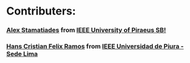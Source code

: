 # Contributers:

### [Alex Stamatiades](https://www.facebook.com/alex.stamatiades) from [IEEE University of Piraeus SB!](https://www.facebook.com/IEEEUnipiSB/)
### [Hans Cristian Felix Ramos](https://www.facebook.com/hans.fel) from [IEEE Universidad de Piura - Sede Lima](https://www.facebook.com/ieeeudeplima)
